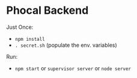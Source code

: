 # Phocal Backend

Just Once:
- `npm install`
- `. secret.sh` (populate the env. variables)

Run:
- `npm start` or `supervisor server` or `node server`
